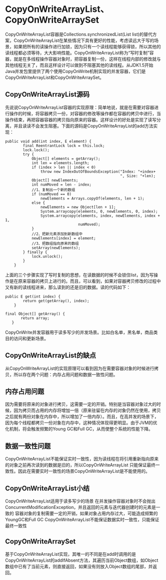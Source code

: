 # CopyOnWriteArrayList、CopyOnWriteArraySet

CopyOnWriteArrayList容器是Collections.synchronizedList(List list)的替代方案，CopyOnWriteArrayList在某些情况下具有更好的性能，考虑读远大于写的场景，如果把所有的读操作进行加锁，因为只有一个读线程能够获得锁，所以其他的读线程都必须等待，大大影响性能。CopyOnWriteArrayList称为“写时复制”容器，就是在多线程操作容器对象时，把容器复制一份，这样在线程内部的修改就与其他线程无关了，而且这样设计可以做到不阻塞其他的读线程。从JDK1.5开始Java并发包里提供了两个使用CopyOnWrite机制实现的并发容器，它们是CopyOnWriteArrayList和CopyOnWriteArraySet。

## CopyOnWriteArrayList源码

先说说CopyOnWriteArrayList容器的实现原理：简单地说，就是在需要对容器进行操作的时候，将容器拷贝一份，对容器的修改等操作都在容器的拷贝中进行，当操作结束，再把容器容器的拷贝指向原来的容器。这样设计的好处是实现了读写分离，并且读读不会发生阻塞。下面的源码是CopyOnWriteArrayList的add方法实现：

```
public void add(int index, E element) {
        final ReentrantLock lock = this.lock;
        lock.lock();
        try {
            Object[] elements = getArray();
            int len = elements.length;
            if (index > len || index < 0)
                throw new IndexOutOfBoundsException("Index: "+index+
                                                    ", Size: "+len);
            Object[] newElements;
            int numMoved = len - index;
            //1、复制出一个新的数组
            if (numMoved == 0)
                newElements = Arrays.copyOf(elements, len + 1);
            else {
                newElements = new Object[len + 1];
                System.arraycopy(elements, 0, newElements, 0, index);
                System.arraycopy(elements, index, newElements, index + 1,
                                 numMoved);
            }
            //2、把新元素添加到新数组中
            newElements[index] = element;
            //3、把数组指向原来的数组
            setArray(newElements);
        } finally {
            lock.unlock();
        }
    }
```

上面的三个步骤实现了写时复制的思想，在读数据的时候不会锁住list，因为写操作是在原来容器的拷贝上进行的。而且，可以看到，如果对容器拷贝修改的过程中又有新的读线程进来，那么读到的还是旧的数据。读的代码如下：

```
public E get(int index) {
        return get(getArray(), index);
    }

final Object[] getArray() {
       return array;
   }
```

CopyOnWrite并发容器用于读多写少的并发场景。比如白名单，黑名单，商品类目的访问和更新场景。

## CopyOnWriteArrayList的缺点

从CopyOnWriteArrayList的实现原理可以看到因为在需要容器对象的时候进行拷贝，所以存在两个问题：内存占用问题和数据一致性问题。

## 内存占用问题

因为需要将原来的对象进行拷贝，这需要一定的开销。特别是当容器对象过大的时候，因为拷贝而占用的内存将增加一倍（原来驻留在内存的对象仍然在使用，拷贝之后就有两份对象在内存中，所以增加了一倍内存）。而且，在高并发的场景下，因为每个线程都拷贝一份对象在内存中，这种情况体现得更明显。由于JVM的优化机制，将会触发频繁的Young GC和Full GC，从而使整个系统的性能下降。

## 数据一致性问题

CopyOnWriteArrayList不能保证实时一致性，因为读线程在将引用重新指向原来的对象之前再次读到的数据是旧的，所以CopyOnWriteArrayList 只能保证最终一致性。因此在需要实时一致性的场景CopyOnWriteArrayList是不能使用的。

## CopyOnWriteArrayList小结

CopyOnWriteArrayList适用于读多写少的场景
在并发操作容器对象时不会抛出ConcurrentModificationException，并且返回的元素与迭代器创建时的元素是一致的
容器对象的复制需要一定的开销，如果对象占用内存过大，可能造成频繁的YoungGC和Full GC
CopyOnWriteArrayList不能保证数据实时一致性，只能保证最终一致性

## CopyOnWriteArraySet

基于CopyOnWriteArrayList实现，其唯一的不同是在add时调用的是CopyOnWriteArrayList的addIfAbsent方法，其遍历当前Object数组，如Object数组中已有了当前元素，则直接返回，如果没有则放入Object数组的尾部，并返回。
